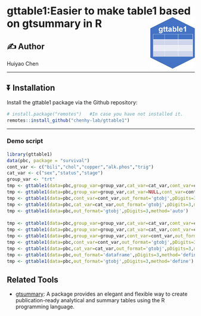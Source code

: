 # gttable1:Easier to make table1 based on gtsummary in R<img src="inst/figures/imgfile.png" align="right" height="138"/>

## :writing_hand: Author

Huiyao Chen

------------------------------------------------------------------------

## :arrow_double_down: Installation

Install the gttable1 package via the Github repository:

``` r
# install.package("remotes")   #In case you have not installed it.
remotes::install_github("chenhy-lab/gttable1")
```

------------------------------------------------------------------------

### Demo script

``` r
library(gttable1)
data(pbc, package = "survival")
cont_var <- c("bili","chol","copper","alk.phos","trig")
cat_var <- c("sex","status","stage")
group_var <- "trt"
tmp <- gttable1(data=pbc,group_var=group_var,cat_var=cat_var,cont_var=cont_var,out_format='gtobj',pDigits=3,method='auto')
tmp <- gttable1(data=pbc,group_var=group_var,cat_var=NULL,cont_var=cont_var,out_format='dataframe',pDigits=3,method='auto')
tmp <- gttable1(data=pbc,cont_var=cont_var,out_format='gtobj',pDigits=3,method='auto')
tmp <- gttable1(data=pbc,cat_var=cat_var,out_format='gtobj',pDigits=3,method='auto')
tmp <- gttable1(data=pbc,out_format='gtobj',pDigits=3,method='auto')

tmp <- gttable1(data=pbc,group_var=group_var,cat_var=cat_var,cont_var=cont_var,out_format='gtobj',pDigits=3,method='define')
tmp <- gttable1(data=pbc,group_var=group_var,cat_var=cat_var,cont_var=cont_var,out_format='dataframe',pDigits=3,method='define')
tmp <- gttable1(data=pbc,group_var=group_var,cont_var=cont_var,out_format='dataframe',pDigits=3,method='define')
tmp <- gttable1(data=pbc,cont_var=cont_var,out_format='gtobj',pDigits=3,method='define')
tmp <- gttable1(data=pbc,cat_var=cat_var,out_format='gtobj',pDigits=3,method='define')
tmp <- gttable1(data=pbc,out_format='dataframe',pDigits=3,method='define')
tmp <- gttable1(data=pbc,out_format='gtobj',pDigits=3,method='define')
```


## Related Tools

- [gtsummary](https://www.danieldsjoberg.com/gtsummary/): A package provides 
 an elegant and flexible way to create publication-ready analytical and summary tables using the R programming language.
